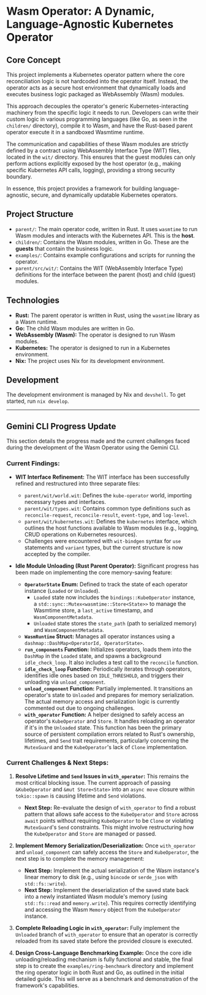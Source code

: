 # Wasm Operator: A Dynamic, Language-Agnostic Kubernetes Operator

## Core Concept

This project implements a Kubernetes operator pattern where the core reconciliation logic is not hardcoded into the operator itself. Instead, the operator acts as a secure host environment that dynamically loads and executes business logic packaged as WebAssembly (Wasm) modules.

This approach decouples the operator's generic Kubernetes-interacting machinery from the specific logic it needs to run. Developers can write their custom logic in various programming languages (like Go, as seen in the `children/` directory), compile it to Wasm, and have the Rust-based parent operator execute it in a sandboxed Wasmtime runtime. 

The communication and capabilities of these Wasm modules are strictly defined by a contract using WebAssembly Interface Type (WIT) files, located in the `wit/` directory. This ensures that the guest modules can only perform actions explicitly exposed by the host operator (e.g., making specific Kubernetes API calls, logging), providing a strong security boundary.

In essence, this project provides a framework for building language-agnostic, secure, and dynamically updatable Kubernetes operators.

## Project Structure

- `parent/`: The main operator code, written in Rust. It uses `wasmtime` to run Wasm modules and interacts with the Kubernetes API. This is the **host**.
- `children/`: Contains the Wasm modules, written in Go. These are the **guests** that contain the business logic.
- `examples/`: Contains example configurations and scripts for running the operator.
- `parent/src/wit/`: Contains the WIT (WebAssembly Interface Type) definitions for the interface between the parent (host) and child (guest) modules.

## Technologies

- **Rust:** The parent operator is written in Rust, using the `wasmtime` library as a Wasm runtime.
- **Go:** The child Wasm modules are written in Go.
- **WebAssembly (Wasm):** The operator is designed to run Wasm modules.
- **Kubernetes:** The operator is designed to run in a Kubernetes environment.
- **Nix:** The project uses Nix for its development environment.

## Development

The development environment is managed by Nix and `devshell`. To get started, run `nix develop`.

---

## Gemini CLI Progress Update

This section details the progress made and the current challenges faced during the development of the Wasm Operator using the Gemini CLI.

### Current Findings:

*   **WIT Interface Refinement:** The WIT interface has been successfully refined and restructured into three separate files:
    *   `parent/wit/world.wit`: Defines the `kube-operator` world, importing necessary types and interfaces.
    *   `parent/wit/types.wit`: Contains common type definitions such as `reconcile-request`, `reconcile-result`, `event-type`, and `log-level`.
    *   `parent/wit/kubernetes.wit`: Defines the `kubernetes` interface, which outlines the host functions available to Wasm modules (e.g., logging, CRUD operations on Kubernetes resources).
    *   Challenges were encountered with `wit-bindgen` syntax for `use` statements and `variant` types, but the current structure is now accepted by the compiler.

*   **Idle Module Unloading (Rust Parent Operator):** Significant progress has been made on implementing the core memory-saving feature:
    *   **`OperatorState` Enum:** Defined to track the state of each operator instance (`Loaded` or `Unloaded`).
        *   `Loaded` state now includes the `bindings::KubeOperator` instance, a `std::sync::Mutex<wasmtime::Store<State>>` to manage the Wasmtime store, a `last_active` timestamp, and `WasmComponentMetadata`.
        *   `Unloaded` state stores the `state_path` (path to serialized memory) and `WasmComponentMetadata`.
    *   **`WasmRuntime` Struct:** Manages all operator instances using a `dashmap::DashMap<OperatorId, OperatorState>`.
    *   **`run_components` Function:** Initializes operators, loads them into the `DashMap` in the `Loaded` state, and spawns a background `idle_check_loop`. It also includes a test call to the `reconcile` function.
    *   **`idle_check_loop` Function:** Periodically iterates through operators, identifies idle ones based on `IDLE_THRESHOLD`, and triggers their unloading via `unload_component`.
    *   **`unload_component` Function:** Partially implemented. It transitions an operator's state to `Unloaded` and prepares for memory serialization. The actual memory access and serialization logic is currently commented out due to ongoing challenges.
    *   **`with_operator` Function:** A helper designed to safely access an operator's `KubeOperator` and `Store`. It handles reloading an operator if it's in the `Unloaded` state. This function has been the primary source of persistent compilation errors related to Rust's ownership, lifetimes, and `Send` trait requirements, particularly concerning the `MutexGuard` and the `KubeOperator`'s lack of `Clone` implementation.

### Current Challenges & Next Steps:

1.  **Resolve Lifetime and `Send` Issues in `with_operator`:** This remains the most critical blocking issue. The current approach of passing `&KubeOperator` and `&mut Store<State>` into an `async move` closure within `tokio::spawn` is causing lifetime and `Send` violations.
    *   **Next Step:** Re-evaluate the design of `with_operator` to find a robust pattern that allows safe access to the `KubeOperator` and `Store` across `await` points without requiring `KubeOperator` to be `Clone` or violating `MutexGuard`'s `Send` constraints. This might involve restructuring how the `KubeOperator` and `Store` are managed or passed.

2.  **Implement Memory Serialization/Deserialization:** Once `with_operator` and `unload_component` can safely access the `Store` and `KubeOperator`, the next step is to complete the memory management:
    *   **Next Step:** Implement the actual serialization of the Wasm instance's linear memory to disk (e.g., using `bincode` or `serde_json` with `std::fs::write`).
    *   **Next Step:** Implement the deserialization of the saved state back into a newly instantiated Wasm module's memory (using `std::fs::read` and `memory.write`). This requires correctly identifying and accessing the Wasm `Memory` object from the `KubeOperator` instance.

3.  **Complete Reloading Logic in `with_operator`:** Fully implement the `Unloaded` branch of `with_operator` to ensure that an operator is correctly reloaded from its saved state before the provided closure is executed.

4.  **Design Cross-Language Benchmarking Example:** Once the core idle unloading/reloading mechanism is fully functional and stable, the final step is to create the `examples/ring-benchmark` directory and implement the ring operator logic in both Rust and Go, as outlined in the initial detailed guide. This will serve as a benchmark and demonstration of the framework's capabilities.
